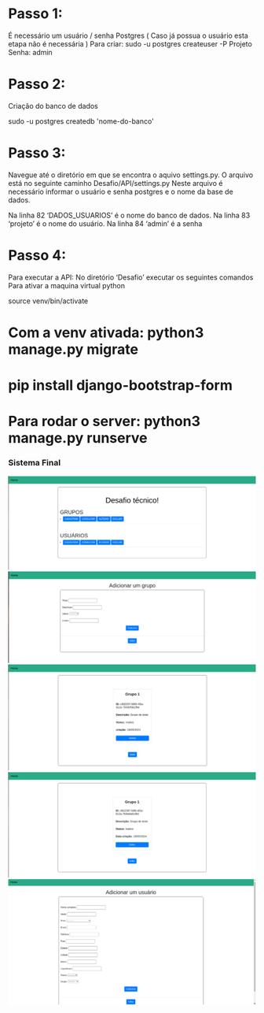 # Passo 1:
É necessário um usuário / senha Postgres ( Caso já possua o usuário esta etapa não é
necessária )
Para criar: sudo -u postgres createuser -P Projeto
Senha: admin

# Passo 2:
Criação do banco de dados

sudo -u postgres createdb 'nome-do-banco'

# Passo 3:
Navegue até o diretório em que se encontra o aquivo settings.py. O arquivo está no
seguinte caminho Desafio/API/settings.py
Neste arquivo é necessário informar o usuário e senha postgres e o nome da base de
dados.

Na linha 82 ‘DADOS_USUARIOS’ é o nome do banco de dados.
Na linha 83 ‘projeto’ é o nome do usuário.
Na linha 84 ‘admin’ é a senha

# Passo 4:
Para executar a API: No diretório ‘Desafio’ executar os seguintes comandos
Para ativar a maquina virtual python

source venv/bin/activate

# Com a venv ativada: python3 manage.py migrate

# pip install django-bootstrap-form

# Para rodar o server: python3 manage.py runserve


### Sistema Final

![Graficos](./imagens/home.png)
![Graficos](./imagens/add_grup.png)
![Graficos](./imagens/delete_group.png)
![Graficos](./imagens/edit_group.png)
![Graficos](./imagens/create_user.png)
